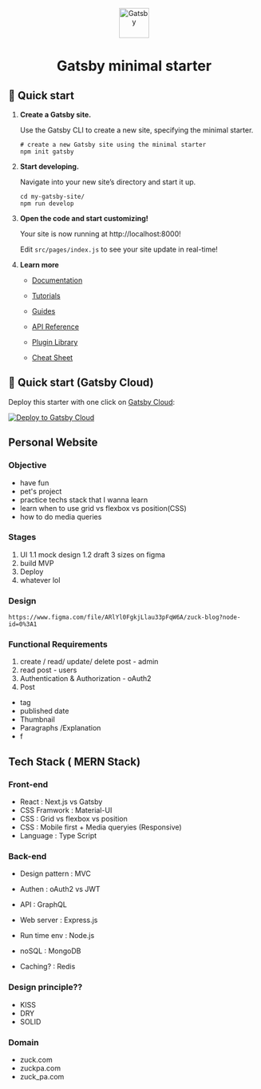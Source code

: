 <p align="center">
  <a href="https://www.gatsbyjs.com/?utm_source=starter&utm_medium=readme&utm_campaign=minimal-starter">
    <img alt="Gatsby" src="https://www.gatsbyjs.com/Gatsby-Monogram.svg" width="60" />
  </a>
</p>
<h1 align="center">
  Gatsby minimal starter
</h1>

## 🚀 Quick start

1.  **Create a Gatsby site.**

    Use the Gatsby CLI to create a new site, specifying the minimal starter.

    ```shell
    # create a new Gatsby site using the minimal starter
    npm init gatsby
    ```

2.  **Start developing.**

    Navigate into your new site’s directory and start it up.

    ```shell
    cd my-gatsby-site/
    npm run develop
    ```

3.  **Open the code and start customizing!**

    Your site is now running at http://localhost:8000!

    Edit `src/pages/index.js` to see your site update in real-time!

4.  **Learn more**

    - [Documentation](https://www.gatsbyjs.com/docs/?utm_source=starter&utm_medium=readme&utm_campaign=minimal-starter)

    - [Tutorials](https://www.gatsbyjs.com/tutorial/?utm_source=starter&utm_medium=readme&utm_campaign=minimal-starter)

    - [Guides](https://www.gatsbyjs.com/tutorial/?utm_source=starter&utm_medium=readme&utm_campaign=minimal-starter)

    - [API Reference](https://www.gatsbyjs.com/docs/api-reference/?utm_source=starter&utm_medium=readme&utm_campaign=minimal-starter)

    - [Plugin Library](https://www.gatsbyjs.com/plugins?utm_source=starter&utm_medium=readme&utm_campaign=minimal-starter)

    - [Cheat Sheet](https://www.gatsbyjs.com/docs/cheat-sheet/?utm_source=starter&utm_medium=readme&utm_campaign=minimal-starter)

## 🚀 Quick start (Gatsby Cloud)

Deploy this starter with one click on [Gatsby Cloud](https://www.gatsbyjs.com/cloud/):

[<img src="https://www.gatsbyjs.com/deploynow.svg" alt="Deploy to Gatsby Cloud">](https://www.gatsbyjs.com/dashboard/deploynow?url=https://github.com/gatsbyjs/gatsby-starter-minimal)

## Personal Website

### Objective

- have fun
- pet's project
- practice techs stack that I wanna learn
- learn when to use grid vs flexbox vs position(CSS)
- how to do media queries

### Stages

1. UI
   1.1 mock design
   1.2 draft 3 sizes on figma
2. build MVP
3. Deploy
4. whatever lol

### Design

```shell
https://www.figma.com/file/ARlYl0FgkjLlau33pFqW6A/zuck-blog?node-id=0%3A1
```

### Functional Requirements

1. create / read/ update/ delete post - admin
2. read post - users
3. Authentication & Authorization - oAuth2
4. Post

- tag
- published date
- Thumbnail
- Paragraphs /Explanation
- f

## Tech Stack ( MERN Stack)

### Front-end

- React : Next.js vs Gatsby
- CSS Framwork : Material-UI
- CSS : Grid vs flexbox vs position
- CSS : Mobile first + Media queryies (Responsive)
- Language : Type Script

### Back-end

- Design pattern : MVC
- Authen : oAuth2 vs JWT
- API : GraphQL
- Web server : Express.js
- Run time env : Node.js
- noSQL : MongoDB

- Caching? : Redis

### Design principle??

- KISS
- DRY
- SOLID

### Domain

- zuck.com
- zuckpa.com
- zuck_pa.com
